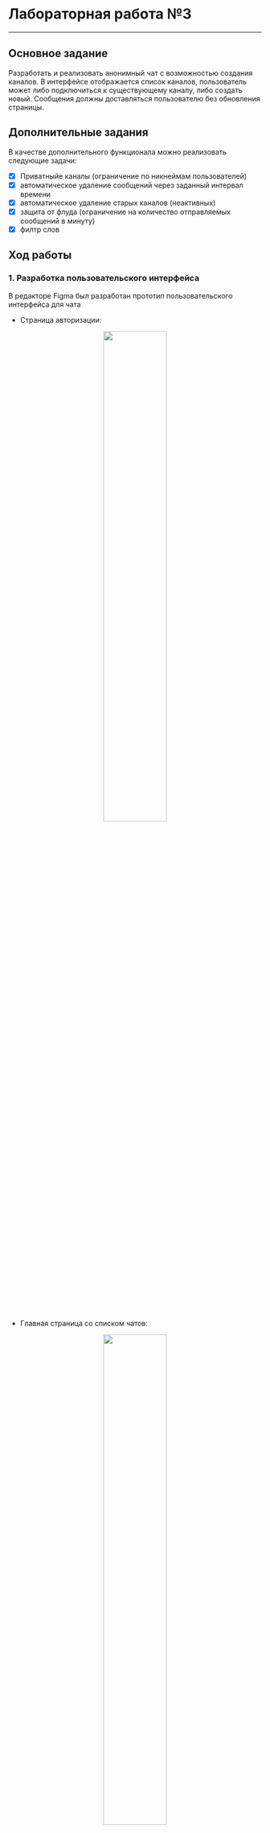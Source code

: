 # Лабораторная работа №3
------

## Основное задание
Разработать и реализовать анонимный чат с возможностью создания каналов. В интерфейсе отображается список каналов, пользователь может либо подключиться к существующему каналу, либо создать новый. Сообщения должны доставляться пользователю без обновления страницы.
 
## Дополнительные задания

В качестве дополнительного функционала можно реализовать следующие задачи:

 - [x] Приватныйе каналы (ограничение по никнеймам пользователей)
 - [x] автоматическое удаление сообщений через заданный интервал времени
 - [x] автоматическое удаление старых каналов (неактивных)
 - [x] защита от флуда (ограничение на количество отправляемых сообщений в минуту)
 - [x] филтр слов
 
## Ход работы

### 1. Разработка пользовательского интерфейса

В редакторе Figma был разработан прототип пользовательского интерфейса для чата

- Страница авторизации:
<p align = "center"><img src="https://github.com/Sneyk01/SUAI_LABS/blob/master/2_course/Lab3/images/login.svg"/width = 50%></p>

- Главная страница со списком чатов:
<p align = "center"><img src="https://github.com/Sneyk01/SUAI_LABS/blob/master/2_course/Lab3/images/main.svg"/width = 50%></p>

- Интерфейс чата:
- <p align = "center"><img src="https://github.com/Sneyk01/SUAI_LABS/blob/master/2_course/Lab3/images/main_chat.svg"/width = 50%></p>

### 2. Описание пользовательских сценариев работы
При входе на сайт перед пользователем появляется страница авторизации. На ней пользователю нужно выбрать имя и нажать кнопку "Войти". Если имя для пользователя не важно, сервер автоматически сгенерирует ему имя. В случае, если пользователь попытается ввести уже занятое имя, высветится сообщение об ошибке.

После входа пользователю доступны следующие возможности:
- Создать новый публичный чат
- Создать новый приватный чат и ввести имена тек, у кого будет к нему доступ
- Сменить свое текущее имя на новое, незанятое
- Показать все доступные чаты
- Показать все публичные чаты
- Показать доступные этому пользователю привытные чаты
- Войти в чат

В списке чатов будут отсутствовать приватные чаты, недоступные пользователю.

Список чатов сортируется по времени создания и времени последнего сообщения. Если в течении двух дней в чате не будет никакой активности, то он будет автоматически удален.

Раз в минуту список чатов автоматически обновляется в фоновом режиме.

Время действия авторизации - 1 день, после этого пользователю будет необходимо повторить авторизацию.

При создании публичного чата пользоватлею высветиться всплывающее окно, где будет нужно указать название чата (ограничено 80 символами).
При создании приватного чата, помимо имени, нужно будет также ввести через точку с запятой имена тех, у кого будет доступ. Свое имя указывать не нужно, оно будет подставлено автоматически.

Если в названии чата будет использоваться ругательство, оно будет заменено на "🐸"

После входа в один из чатов перед пользователем высветятся все сообщения в этом чате от старых до новых и будет осуществлен автоматический скролл в конец чата.
Пользователь может отправить новое сообщение и при необходимости выбрать время самоудаления этого сообщения (10 секунд, 5 минут, 30 минут и 1 час). Если пользователь захочет вернуться на главную страницу, нужно будет нажать на логотип "ВЧАТЕ" в шапке сайта.

Список сообщений автоматически обнавляется раз в секунду и пользователь сразу будет видеть новые сообщения от пользователь.

Пока пользователь находится на странице чата, возможность смены имени будет заблокирована.

### 3. Описание API сервера и хореографии

Для проверки данных и внесения изменений в базу данных используются ajax запросы с целью избегания обнавлений страниц. 

- Пример запросов, когда пользователь хочет изменить свое имя:
<p align = "center"><img src="https://github.com/Sneyk01/SUAI_LABS/blob/master/2_course/Lab3/images/name.svg"/width = 50%></p>

- Пример запросов, когда пользователь создает новый чат:
<p align = "center"><img src="https://github.com/Sneyk01/SUAI_LABS/blob/master/2_course/Lab3/images/chat.svg"/width = 50%></p>

- Пример запросов, когда пользователь оставляет сообщение в чате:
<p align = "center"><img src="https://github.com/Sneyk01/SUAI_LABS/blob/master/2_course/Lab3/images/message.svg"/width = 50%></p>


### 4. Описание структуры базы данных

Для хранения данных чата используется база данных MySQL. Всего в базе данных содержится 3 таблицы: таблица с информацией о пользователях, таблица с информацией о чатах и таблица с информацией о сообщениях.

Таблица о пользователях содержит в себе индивидуальный номер пользователя, его логин, токен авторизации и время создания этого токена.

Структура таблицы в базе данных:


Таблица с информацией о чатах содержит в себе индивидуальный номер чата, название чата, тип чата, время создания или последнего сообщения и список имен у кого есть доступ

Структура таблицы в базе данных:



Таблица с информацией о сообщениях содержит в себе индивидуальный номер сообщения, id чата, к которому относится сообщение, id отправителя, имя отправителя, время создания сообщения, время, спустя которое, нужно удалить сообщение и текст сообщения

Структура таблицы в базе данных:


### 5. Описание алгоритмов

- Пользователь авторизируется в чате


## Значимые фрагменты кода


